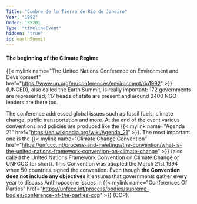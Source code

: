 ```yaml
---
Title: "Cumbre de la Tierra de Río de Janeiro"
Year: "1992"
Order: 199201
Type: "timelineEvent"
hidden: "true"
id: earthSummit
---
```


#### The beginning of the Climate Regime

{{< mylink name="The United Nations Conference on Environment and Development" href="https://www.un.org/en/conferences/environment/rio1992" >}} (UNCED), also called the Earth Summit, is really important: 172 governments are represented, 117 heads of state are present and around 2400 NGO leaders are there too.

The conference addressed global issues such as fossil fuels, climate change, public transportation and more. At the end of the event various conventions and policies are produced like the {{< mylink name="Agenda 21" href="https://en.wikipedia.org/wiki/Agenda_21" >}}. The most important one is the {{< mylink name="Climate Change Convention" href="https://unfccc.int/process-and-meetings/the-convention/what-is-the-united-nations-framework-convention-on-climate-change" >}} (also called the United Nations Framework Convention on Climate Change or UNFCCC for short). This Convention was adopted the March 21st 1994 when 50 countries signed the convention. Even though **the Convention does not include any objectives** it ensures that governments gather every year to discuss Anthropocene issues in {{< mylink name="Conferences Of Parties" href="https://unfccc.int/process/bodies/supreme-bodies/conference-of-the-parties-cop" >}} (COP).